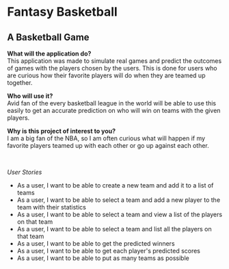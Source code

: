 # Fantasy Basketball
## A Basketball Game

**What will the application do?** <br>
This application was made to simulate real games and predict the
outcomes of games with the players chosen by the users. This is done
for users who are curious how their favorite players will do when they are
teamed up together.

**Who will use it?** <br>
Avid fan of the every basketball league in the world will be able to use
this easily to get an accurate prediction on who will win on teams with the
given players.

**Why is this project of interest to you?** <br>
I am a big fan of the NBA, so I am often curious what will happen
if my favorite players teamed up with each other or go up against each
other.

<br>

*User Stories*
- As a user, I want to be able to create a new team and add it to a list of teams
- As a user, I want to be able to select a team and add a new player to the team with their statistics
- As a user, I want to be able to select a team and view a list of the players on that team
- As a user, I want to be able to select a team and list all the players on that team
- As a user, I want to be able to get the predicted winners
- As a user, I want to be able to get each player's predicted scores
- As a user, I want to be able to put as many teams as possible